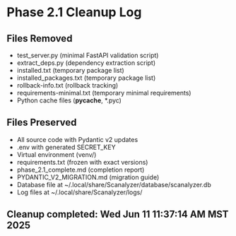 # Phase 2.1 Cleanup Log

## Files Removed
- test_server.py (minimal FastAPI validation script)
- extract_deps.py (dependency extraction script)
- installed.txt (temporary package list)
- installed_packages.txt (temporary package list)
- rollback-info.txt (rollback tracking)
- requirements-minimal.txt (temporary minimal requirements)
- Python cache files (__pycache__, *.pyc)

## Files Preserved
- All source code with Pydantic v2 updates
- .env with generated SECRET_KEY
- Virtual environment (venv/)
- requirements.txt (frozen with exact versions)
- phase_2.1_complete.md (completion report)
- PYDANTIC_V2_MIGRATION.md (migration guide)
- Database file at ~/.local/share/Scanalyzer/database/scanalyzer.db
- Log files at ~/.local/share/Scanalyzer/logs/

## Cleanup completed: Wed Jun 11 11:37:14 AM MST 2025